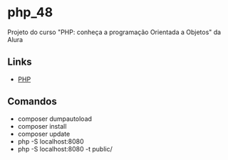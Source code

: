 # php_48

Projeto do curso "PHP: conheça a programação Orientada a Objetos" da Alura

## Links

- [PHP](https://www.php.net/)

## Comandos

- composer dumpautoload
- composer install
- composer update
- php -S localhost:8080
- php -S localhost:8080 -t public/
